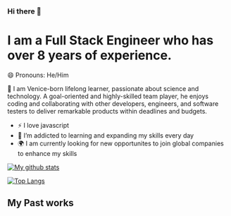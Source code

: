 ### Hi there 👋 
# I am a Full Stack Engineer who has over 8 years of experience.
😄 Pronouns: He/Him

🌱 I am Venice-born lifelong learner, passionate about science and technology. A goal-oriented and highly-skilled team player, he enjoys coding and collaborating with other developers, engineers, and software testers to deliver remarkable products within deadlines and budgets.

<!--
**golden-flash/golden-flash** is a ✨ _special_ ✨ repository because its `README.md` (this file) appears on your GitHub profile.

Here are some ideas to get you started:

- 🔭 I’m currently working on ...
- 🌱 I’m currently learning ...
- 👯 I’m looking to collaborate on ...
- 🤔 I’m looking for help with ...
- 💬 Ask me about ...
- 📫 How to reach me: ...
- 😄 Pronouns: ...
- ⚡ Fun fact: ...
-->
- :zap: I love javascript
- 🌱 I’m addicted to learning and expanding my skills every day
- :earth_africa: I am currently looking for new opportunites to join global companies to enhance my skills

[![My github stats](https://github-readme-stats.vercel.app/api?username=golden-flash&count_private=true&show_icons=true&theme=radical&hide_rank=false)](https://github.com/golden-flash/github-readme-stats)

[![Top Langs](https://github-readme-stats.vercel.app/api/top-langs/?username=golden-flash)](https://github.com/golden-flash/github-readme-stats)

## My Past works
<a target="_blank" href="https://oppify.io">
<a target="_blank" href="https://soundraw.io">
<a target="_blank" href="https://tripp.social">
